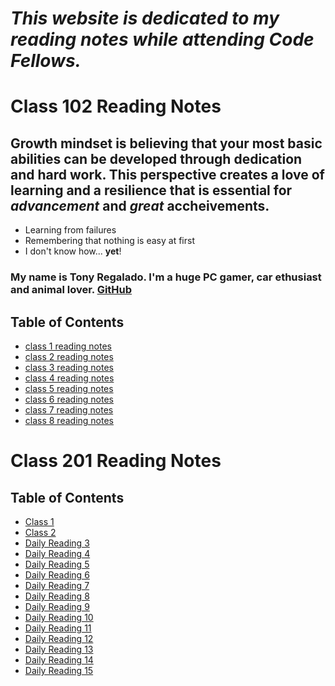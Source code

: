 # ***This website is dedicated to my reading notes while attending Code Fellows.*** 


# **Class 102 Reading Notes**

## Growth mindset is believing that your most basic abilities can be developed through dedication and hard work. This perspective creates a love of learning and a resilience that is essential for *advancement* and *great* accheivements. 

- Learning from failures
- Remembering that nothing is easy at first
- I don't know how... **yet**!

### My name is Tony Regalado. I'm a huge PC gamer, car ethusiast and animal lover. [GitHub](https://github.com/Edward-Regalado)


## Table of Contents  
- [class 1 reading notes](class1.md)
- [class 2 reading notes](class2.md)
- [class 3 reading notes](class3.md)
- [class 4 reading notes](class4.md)
- [class 5 reading notes](class5.md)
- [class 6 reading notes](class6.md)
- [class 7 reading notes](class7.md)
- [class 8 reading notes](class8.md)





# **Class 201 Reading Notes**

## Table of Contents
- [Class 1](class-01.md)
- [Class 2](class-02.md)
- [Daily Reading 3](201class3.md)
- [Daily Reading 4](201class4.md)
- [Daily Reading 5](201class5.md)
- [Daily Reading 6](201class6.md)
- [Daily Reading 7](201class7.md)
- [Daily Reading 8](201class8.md)
- [Daily Reading 9](201class9.md)
- [Daily Reading 10](201class10.md)
- [Daily Reading 11](201class11.md)
- [Daily Reading 12](201class12.md)
- [Daily Reading 13](201class13.md)
- [Daily Reading 14](201class14.md)
- [Daily Reading 15](201class15.md)
